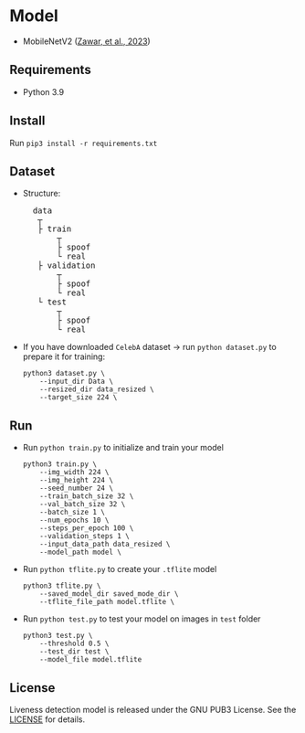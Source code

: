 # Model

- MobileNetV2 ([Zawar, et al., 2023](https://www.atlantis-press.com/proceedings/acvait-22/125989871)) 

## Requirements

- Python 3.9

## Install

Run `pip3 install -r requirements.txt`

## Dataset

- Structure:

    <pre>
    data
     ┬  
     ├ train
         ┬  
         ├ spoof  
         └ real 
     ├ validation  
         ┬  
         ├ spoof  
         └ real 
     └ test  
         ┬  
         ├ spoof  
         └ real
  </pre>

- If you have downloaded `CelebA` dataset -> run `python dataset.py` to prepare it for training:
  ```
  python3 dataset.py \
      --input_dir Data \
      --resized_dir data_resized \
      --target_size 224 \
  ```

## Run

- Run `python train.py` to initialize and train your model
  ```
  python3 train.py \
      --img_width 224 \
      --img_height 224 \
      --seed_number 24 \
      --train_batch_size 32 \
      --val_batch_size 32 \
      --batch_size 1 \
      --num_epochs 10 \
      --steps_per_epoch 100 \
      --validation_steps 1 \
      --input_data_path data_resized \
      --model_path model \
  ```
- Run `python tflite.py` to create your `.tflite` model
  ```
  python3 tflite.py \
      --saved_model_dir saved_mode_dir \
      --tflite_file_path model.tflite \
  ```
- Run `python test.py` to test your model on images in `test` folder
  ```
  python3 test.py \
      --threshold 0.5 \
      --test_dir test \
      --model_file model.tflite
  ```

## License

Liveness detection model is released under the GNU PUB3 License. See the [LICENSE](https://github.com/biometric-technologies/liveness-detection-model/blob/main/LICENSE.md) for details.